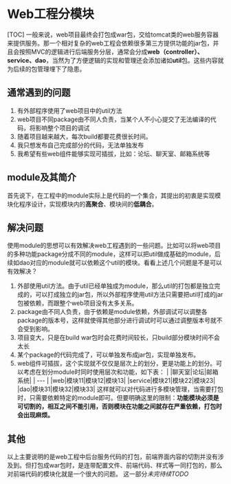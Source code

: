 # Web工程分模块
[TOC]
一般来说，web项目最终会打包成war包，交给tomcat类的web服务容器来提供服务。那一个相对复杂的web工程会依赖很多第三方提供功能的jar包，并且会按照MVC的逻辑进行后端服务分层，通常会分成**web（controller）、service、dao**，当然为了方便逻辑的实现和管理还会添加诸如**util**包。这些内容就为后续的包管理埋下了隐患。

## 通常遇到的问题
1. 有外部程序使用了web项目中的util方法
2. web项目不同package由不同人负责，当某个人不小心提交了无法编译的代码，将影响整个项目的调试
3. 随着项目越来越大，每次build都要花费很长时间。
4. 我只想发布自己完成部分的代码，无法单独发布
5. 我希望有些web组件能够实现可插拔，比如：论坛、聊天室、邮箱系统等

## module及其简介
首先说下，在工程中的module实际上是代码的一个集合，其提出的初衷是实现模块化程序设计，实现模块内的**高聚合**、模块间的**低耦合**。

## 解决问题
使用module的思想可以有效解决web工程遇到的一些问题。比如可以将web项目的多种功能package分成不同的module，这样可以把util做成基础的module，后续如dao对应的module就可以依赖这个util的模块。看看上述几个问题是不是可以有效解决？

1. 外部使用util方法。由于util已经单独成为module，那么util的打包都是独立完成的，可以打成独立的jar包，所以外部程序使用util方法只需要把util打成的jar包被依赖，而跟整个web项目没有太多关系。
2. package由不同人负责，由于依赖是module依赖，外部调试可以调整各package的版本号，这样就使得其他部分进行调试时可以通过调整版本号就不会受到影响。
3. 项目变大，只是在build war包时会花费时间较长，只build部分模块时间不会太长
4. 某个package的代码完成了，可以单独发布成jar包，实现单独发布。
5. web组件可插拔，这个实现就不仅仅是层次上的划分，更是功能上的划分。可以考虑在划分module时同时使用层次和功能，如下表：
| |聊天室|论坛|邮箱系统|
| --- |
|web|模块11|模块12|模块13|
|service|模块21|模块22|模块23|
|dao|模块31|模块32|模块33|
这样就可以对代码进行多模块管理，当需要打包时，只需要依赖特定的module即可。但要明确这里的限制：**功能模块必须是可切割的，相互之间不能引用，否则模块在功能之间就存在严重依赖，打包时会出现麻烦。**

## 其他
以上主要说明的是web工程中后台服务代码的打包，前端界面内容的切割并没有涉及到。但打包成war包时，是连带配置文件、前端代码、样式等一同打包的，那么对前端代码的模块化就是一个很大的问题。
这一部分*未完待续TODO*



